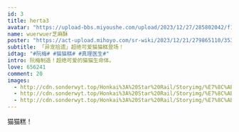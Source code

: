 ```yaml
---
id: 3
title: herta3
avatar: "https://upload-bbs.miyoushe.com/upload/2023/12/27/285802042/f1a4f6e71b919c42c2f986da62f61d05_8612353340137024261.png?x-oss-process=image//resize,s_600/quality,q_80/auto-orient,0/interlace,1/format,png"
name: wuerwuer芝麻酥
poster: "https://act-upload.mihoyo.com/sr-wiki/2023/12/21/279865110/3539c2bd72eccc5f71df87d98ee69933_2623023239189513395.png"
subtitle: 「异宠拾遗」超绝可爱猫猫糕登场！
idtag: "#阮梅# #猫猫糕# #真理医生#"
intro: 阮梅制造！超绝可爱的猫猫生命体。
love: 656241
comment: 20
images:
  - http://cdn.sonderwyt.top/Honkai%3A%20Star%20Rail/Storyimg/%E7%8C%AB%E7%8C%AB%E7%B3%9500.jpg
  - http://cdn.sonderwyt.top/Honkai%3A%20Star%20Rail/Storyimg/%E7%8C%AB%E7%8C%AB%E7%B3%9501.webp
  - http://cdn.sonderwyt.top/Honkai%3A%20Star%20Rail/Storyimg/%E7%8C%AB%E7%8C%AB%E7%B3%9502.webp
---
```


猫猫糕！